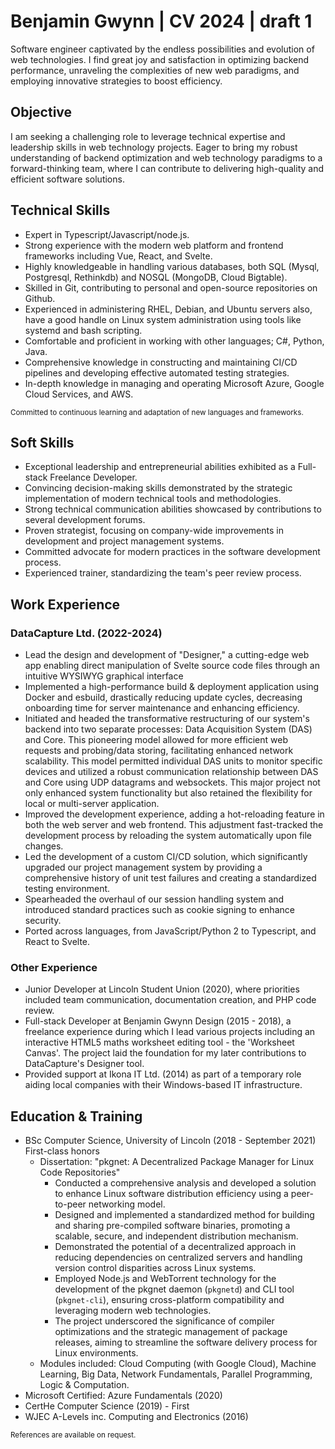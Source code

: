 # Benjamin Gwynn | CV 2024 | draft 1

Software engineer captivated by the endless possibilities and evolution of web technologies. I find great joy and satisfaction in optimizing backend performance, unraveling the complexities of new web paradigms, and employing innovative strategies to boost efficiency.

## Objective

I am seeking a challenging role to leverage technical expertise and leadership skills in web technology projects. Eager to bring my robust understanding of backend optimization and web technology paradigms to a forward-thinking team, where I can contribute to delivering high-quality and efficient software solutions.

## Technical Skills

- Expert in Typescript/Javascript/node.js.
- Strong experience with the modern web platform and frontend frameworks including Vue, React, and Svelte.
- Highly knowledgeable in handling various databases, both SQL (Mysql, Postgresql, Rethinkdb) and NOSQL (MongoDB, Cloud Bigtable).
- Skilled in Git, contributing to personal and open-source repositories on Github.
- Experienced in administering RHEL, Debian, and Ubuntu servers also, have a good handle on Linux system administration using tools like systemd and bash scripting.
- Comfortable and proficient in working with other languages; C#, Python, Java.
- Comprehensive knowledge in constructing and maintaining CI/CD pipelines and developing effective automated testing strategies.
- In-depth knowledge in managing and operating Microsoft Azure, Google Cloud Services, and AWS.

<small>Committed to continuous learning and adaptation of new languages and frameworks.</small>

## Soft Skills

- Exceptional leadership and entrepreneurial abilities exhibited as a Full-stack Freelance Developer.
- Convincing decision-making skills demonstrated by the strategic implementation of modern technical tools and methodologies.
- Strong technical communication abilities showcased by contributions to several development forums.
- Proven strategist, focusing on company-wide improvements in development and project management systems.
- Committed advocate for modern practices in the software development process.
- Experienced trainer, standardizing the team's peer review process.

## Work Experience

### DataCapture Ltd. (2022-2024)

- Lead the design and development of "Designer," a cutting-edge web app enabling direct manipulation of Svelte source code files through an intuitive WYSIWYG graphical interface
- Implemented a high-performance build & deployment application using Docker and esbuild, drastically reducing update cycles, decreasing onboarding time for server maintenance and enhancing efficiency.
- Initiated and headed the transformative restructuring of our system's backend into two separate processes: Data Acquisition System (DAS) and Core. This pioneering model allowed for more efficient web requests and probing/data storing, facilitating enhanced network scalability. This model permitted individual DAS units to monitor specific devices and utilized a robust communication relationship between DAS and Core using UDP datagrams and websockets. This major project not only enhanced system functionality but also retained the flexibility for local or multi-server application.
- Improved the development experience, adding a hot-reloading feature in both the web server and web frontend. This adjustment fast-tracked the development process by reloading the system automatically upon file changes.
- Led the development of a custom CI/CD solution, which significantly upgraded our project management system by providing a comprehensive history of unit test failures and creating a standardized testing environment.
- Spearheaded the overhaul of our session handling system and introduced standard practices such as cookie signing to enhance security.
- Ported across languages, from JavaScript/Python 2 to Typescript, and React to Svelte.

### Other Experience

- Junior Developer at Lincoln Student Union (2020), where priorities included team communication, documentation creation, and PHP code review.
- Full-stack Developer at Benjamin Gwynn Design (2015 - 2018), a freelance experience during which I lead various projects including an interactive HTML5 maths worksheet editing tool - the 'Worksheet Canvas'. The project laid the foundation for my later contributions to DataCapture's Designer tool.
- Provided support at Ikona IT Ltd. (2014) as part of a temporary role aiding local companies with their Windows-based IT infrastructure.

## Education & Training

- BSc Computer Science, University of Lincoln (2018 - September 2021) First-class honors
  - Dissertation: "pkgnet: A Decentralized Package Manager for Linux Code Repositories"
    - Conducted a comprehensive analysis and developed a solution to enhance Linux software distribution efficiency using a peer-to-peer networking model.
    - Designed and implemented a standardized method for building and sharing pre-compiled software binaries, promoting a scalable, secure, and independent distribution mechanism.
    - Demonstrated the potential of a decentralized approach in reducing dependencies on centralized servers and handling version control disparities across Linux systems.
    - Employed Node.js and WebTorrent technology for the development of the pkgnet daemon (`pkgnetd`) and CLI tool (`pkgnet-cli`), ensuring cross-platform compatibility and leveraging modern web technologies.
    - The project underscored the significance of compiler optimizations and the strategic management of package releases, aiming to streamline the software delivery process for Linux environments.
  - Modules included: Cloud Computing (with Google Cloud), Machine Learning, Big Data, Network Fundamentals, Parallel Programming, Logic & Computation.
- Microsoft Certified: Azure Fundamentals (2020)
- CertHe Computer Science (2019) - First
- WJEC A-Levels inc. Computing and Electronics (2016)

<small>References are available on request.</small>
